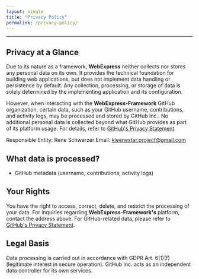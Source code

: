 ```yaml
---
layout: single
title: "Privacy Policy"
permalink: /privacy-policy/
---
```


---
## Privacy at a Glance

Due to its nature as a framework, **WebExpress** neither collects nor stores any personal data on its own. It provides the technical foundation for building web applications, but does not implement data handling or persistence by default. Any collection, processing, or storage of data is solely determined by the implementing application and its configuration.

However, when interacting with the **WebExpress-Framework** GitHub organization, certain data, such as your GitHub username, contributions, and activity logs, may be processed and stored by GitHub Inc.. No additional personal data is collected beyond what GitHub provides as part of its platform usage. For details, refer to [GitHub's Privacy Statement](https://docs.github.com/en/site-policy/privacy-policies/github-general-privacy-statement).

Responsible Entity: Rene Schwarzer 
Email: kleenestar.project@gmail.com

## What data is processed?
- GitHub metadata (username, contributions, activity logs)

## Your Rights
You have the right to access, correct, delete, and restrict the processing of your data. For inquiries regarding **WebExpress-Framework's** platform, contact the address above. For GitHub-related data, please refer to [GitHub's Privacy Statement](https://docs.github.com/en/site-policy/privacy-policies/github-general-privacy-statement).

## Legal Basis
Data processing is carried out in accordance with GDPR Art. 6(1)(f) (legitimate interest in secure operation). GitHub Inc. acts as an independent data controller for its own services.